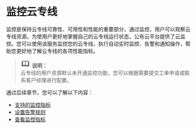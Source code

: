 # 监控云专线<a name="ZH-CN_TOPIC_0197436645"></a>

监控是保持云专线可靠性、可用性和性能的重要部分，通过监控，用户可以观察云专线资源。为使用户更好地掌握自己的云专线运行状态，公有云平台提供了云监控。您可以使用该服务监控您的云专线，执行自动实时监控、告警和通知操作，帮助您更好地了解云专线的各项性能指标。

>![](public_sys-resources/icon-note.gif) **说明：**   
>云专线的用户资源默认未开通监控功能，您可以根据需要提交工单申请或联系客户经理进行配置。  

通过后续章节，您可以了解以下内容：

-   [支持的监控指标](支持的监控指标.md)
-   [设置告警规则](设置告警规则.md)
-   [查看监控指标](查看监控指标.md)

